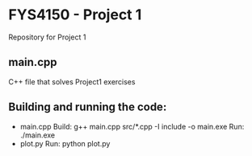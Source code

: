 # FYS4150 - Project 1
Repository for Project 1

main.cpp
--------
C++ file that solves Project1 exercises

Building and running the code:
-------------------------------
- main.cpp
     Build: g++ main.cpp src/*.cpp -I include -o main.exe
     Run: ./main.exe
- plot.py
     Run: python plot.py
     
